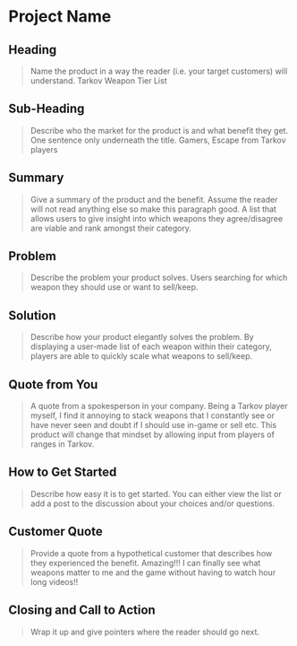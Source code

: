 # Project Name #

<!--
> This material was originally posted [here](http://www.quora.com/What-is-Amazons-approach-to-product-development-and-product-management). It is reproduced here for posterities sake.

There is an approach called "working backwards" that is widely used at Amazon. They work backwards from the customer, rather than starting with an idea for a product and trying to bolt customers onto it. While working backwards can be applied to any specific product decision, using this approach is especially important when developing new products or features.

For new initiatives a product manager typically starts by writing an internal press release announcing the finished product. The target audience for the press release is the new/updated product's customers, which can be retail customers or internal users of a tool or technology. Internal press releases are centered around the customer problem, how current solutions (internal or external) fail, and how the new product will blow away existing solutions.

If the benefits listed don't sound very interesting or exciting to customers, then perhaps they're not (and shouldn't be built). Instead, the product manager should keep iterating on the press release until they've come up with benefits that actually sound like benefits. Iterating on a press release is a lot less expensive than iterating on the product itself (and quicker!).

If the press release is more than a page and a half, it is probably too long. Keep it simple. 3-4 sentences for most paragraphs. Cut out the fat. Don't make it into a spec. You can accompany the press release with a FAQ that answers all of the other business or execution questions so the press release can stay focused on what the customer gets. My rule of thumb is that if the press release is hard to write, then the product is probably going to suck. Keep working at it until the outline for each paragraph flows.

Oh, and I also like to write press-releases in what I call "Oprah-speak" for mainstream consumer products. Imagine you're sitting on Oprah's couch and have just explained the product to her, and then you listen as she explains it to her audience. That's "Oprah-speak", not "Geek-speak".

Once the project moves into development, the press release can be used as a touchstone; a guiding light. The product team can ask themselves, "Are we building what is in the press release?" If they find they're spending time building things that aren't in the press release (overbuilding), they need to ask themselves why. This keeps product development focused on achieving the customer benefits and not building extraneous stuff that takes longer to build, takes resources to maintain, and doesn't provide real customer benefit (at least not enough to warrant inclusion in the press release).
 -->

## Heading ##
  > Name the product in a way the reader (i.e. your target customers) will understand.
  Tarkov Weapon Tier List

## Sub-Heading ##
  > Describe who the market for the product is and what benefit they get. One sentence only underneath the title.
  Gamers, Escape from Tarkov players

## Summary ##
  > Give a summary of the product and the benefit. Assume the reader will not read anything else so make this paragraph good.
  A list that allows users to give insight into which weapons they agree/disagree are viable and rank amongst their category.

## Problem ##
  > Describe the problem your product solves.
  Users searching for which weapon they should use or want to sell/keep.

## Solution ##
  > Describe how your product elegantly solves the problem.
  By displaying a user-made list of each weapon within their category, players are able to quickly scale what weapons to sell/keep.

## Quote from You ##
  > A quote from a spokesperson in your company.
  Being a Tarkov player myself, I find it annoying to stack weapons that I constantly see or have never seen and doubt if I should use in-game or sell etc. This product will change that mindset by allowing input from players of ranges in Tarkov.

## How to Get Started ##
  > Describe how easy it is to get started.
  You can either view the list or add a post to the discussion about your choices and/or questions.

## Customer Quote ##
  > Provide a quote from a hypothetical customer that describes how they experienced the benefit.
  Amazing!!! I can finally see what weapons matter to me and the game without having to watch hour long videos!!

## Closing and Call to Action ##
  > Wrap it up and give pointers where the reader should go next.
